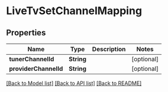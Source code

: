 # LiveTvSetChannelMapping

## Properties
Name | Type | Description | Notes
------------ | ------------- | ------------- | -------------
**tunerChannelId** | **String** |  | [optional] 
**providerChannelId** | **String** |  | [optional] 

[[Back to Model list]](../README.md#documentation-for-models) [[Back to API list]](../README.md#documentation-for-api-endpoints) [[Back to README]](../README.md)


